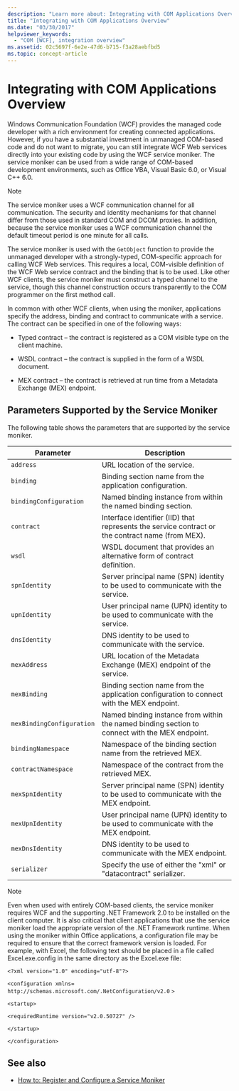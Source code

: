 ```yaml
---
description: "Learn more about: Integrating with COM Applications Overview"
title: "Integrating with COM Applications Overview"
ms.date: "03/30/2017"
helpviewer_keywords:
  - "COM [WCF], integration overview"
ms.assetid: 02c5697f-6e2e-47d6-b715-f3a28aebfbd5
ms.topic: concept-article
---
```

# Integrating with COM Applications Overview

Windows Communication Foundation (WCF) provides the managed code developer with a rich environment for creating connected applications. However, if you have a substantial investment in unmanaged COM-based code and do not want to migrate, you can still integrate WCF Web services directly into your existing code by using the WCF service moniker. The service moniker can be used from a wide range of COM-based development environments, such as Office VBA, Visual Basic 6.0, or Visual C++ 6.0.

> [!NOTE]
> The service moniker uses a WCF communication channel for all communication. The security and identity mechanisms for that channel differ from those used in standard COM and DCOM proxies. In addition, because the service moniker uses a WCF communication channel the default timeout period is one minute for all calls.

The service moniker is used with the `GetObject` function to provide the unmanaged developer with a strongly-typed, COM-specific approach for calling WCF Web services. This requires a local, COM-visible definition of the WCF Web service contract and the binding that is to be used. Like other WCF clients, the service moniker must construct a typed channel to the service, though this channel construction occurs transparently to the COM programmer on the first method call.

In common with other WCF clients, when using the moniker, applications specify the address, binding and contract to communicate with a service. The contract can be specified in one of the following ways:

- Typed contract – the contract is registered as a COM visible type on the client machine.

- WSDL contract – the contract is supplied in the form of a WSDL document.

- MEX contract – the contract is retrieved at run time from a Metadata Exchange (MEX) endpoint.

## Parameters Supported by the Service Moniker

The following table shows the parameters that are supported by the service moniker.

|Parameter|Description|
|---------------|-----------------|
|`address`|URL location of the service.|
|`binding`|Binding section name from the application configuration.|
|`bindingConfiguration`|Named binding instance from within the named binding section.|
|`contract`|Interface identifier (IID) that represents the service contract or the contract name (from MEX).|
|`wsdl`|WSDL document that provides an alternative form of contract definition.|
|`spnIdentity`|Server principal name (SPN) identity to be used to communicate with the service.|
|`upnIdentity`|User principal name (UPN) identity to be used to communicate with the service.|
|`dnsIdentity`|DNS identity to be used to communicate with the service.|
|`mexAddress`|URL location of the Metadata Exchange (MEX) endpoint of the service.|
|`mexBinding`|Binding section name from the application configuration to connect with the MEX endpoint.|
|`mexBindingConfiguration`|Named binding instance from within the named binding section to connect with the MEX endpoint.|
|`bindingNamespace`|Namespace of the binding section name from the retrieved MEX.|
|`contractNamespace`|Namespace of the contract from the retrieved MEX.|
|`mexSpnIdentity`|Server principal name (SPN) identity to be used to communicate with the MEX endpoint.|
|`mexUpnIdentity`|User principal name (UPN) identity to be used to communicate with the MEX endpoint.|
|`mexDnsIdentity`|DNS identity to be used to communicate with the MEX endpoint.|
|`serializer`|Specify the use of either the "xml" or "datacontract" serializer.|

> [!NOTE]
> Even when used with entirely COM-based clients, the service moniker requires WCF and the supporting .NET Framework 2.0 to be installed on the client computer. It is also critical that client applications that use the service moniker load the appropriate version of the .NET Framework runtime. When using the moniker within Office applications, a configuration file may be required to ensure that the correct framework version is loaded. For example, with Excel, the following text should be placed in a file called Excel.exe.config in the same directory as the Excel.exe file:
>
> `<?xml version="1.0" encoding="utf-8"?>`
>
> `<configuration xmlns=` `http://schemas.microsoft.com/.NetConfiguration/v2.0` `>`
>
> `<startup>`
>
> `<requiredRuntime version="v2.0.50727" />`
>
> `</startup>`
>
> `</configuration>`

## See also

- [How to: Register and Configure a Service Moniker](how-to-register-and-configure-a-service-moniker.md)
